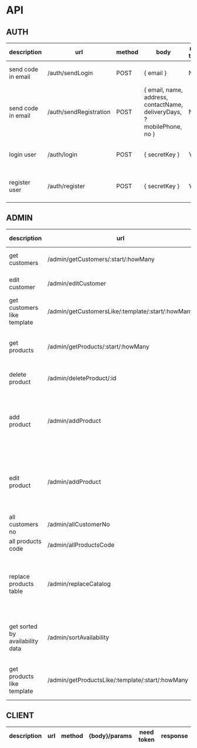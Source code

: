 # API

## AUTH

description | url | method | body | need token | response
----|----|--------|-------------|------------|-------
send code in email | /auth/sendLogin | POST | { email } | NO | { token }/{message : "error"}
send code in email | /auth/sendRegistration | POST | { email, name, address, contactName, deliveryDays, ?mobilePhone, no } | NO | { token }/{message : "error"}
login user | /auth/login | POST | { secretKey } | YES | { token, status }/{message : "error"}
register user | /auth/register | POST | { secretKey } | YES | { token, status }/{message : "error"}

## ADMIN

description | url | method | body | need token | response
----|----|--------|-------------|------------|-------
get customers | /admin/getCustomers/:start/:howMany | GET | ----- | YES | {size, data: [{ no, name, address, deliveryDays }]}/{message : "error"}
edit customer | /admin/editCustomer | PUT | {id, no, deliveryDays} | YES | {message: "ok"}/{message : "error"}
get customers like template | /admin/getCustomersLike/:template/:start/:howMany | GET | ----- | YES | {size, data: [{ no, name, address, deliveryDays }]}/{message : "error"}
get products | /admin/getProducts/:start/:howMany | GET | ----- | YES | {size, data: [{id, code, name, units: [{unit, price}], availability}]}/{message : "error"}
delete product | /admin/deleteProduct/:id | DELETE | ----- | YES | {message: "ok"}/{message : "error"}
add product | /admin/addProduct | POST | {code, name, units: [{unit, price}], availability, exclusive: ["no"], replacement: ["code"]} | YES | {message: "ok"}/{message : "error"}
edit product | /admin/addProduct | PUT | {id, code, name, units: [{unit, price}], availability, exclusive: ["no"], replacement: ["code"]} | YES | {message: "ok"}/{message : "error"}
all customers no | /admin/allCustomerNo | GET | ----- | YES | ["no"]/{message : "error"}
all products code | /admin/allProductsCode | GET | ----- | YES | ["code"]/{message : "error"}
replace products table | /admin/replaceCatalog | POST | [{code, name, units: [{unit, price}], availability, exclusive: ["no"], replacement: ["code"]}] | YES | {message: "ok"}/{message : "error"}
get sorted by availability data | /admin/sortAvailability | POST | {start, howMany, inStock:{inStock, outOfStock, discontinued}} | YES | {size, data: [{id, code, name, units: [{unit, price}], availability}]}/{message : "error"}
get products like template | /admin/getProductsLike/:template/:start/:howMany | GET | ----- | YES | {size, data: [{id, code, name, units: [{unit, price}], availability}]}/{message : "error"}

## CLIENT

description | url | method | {body}/params | need token | response
----|----|--------|-------------|------------|-------

